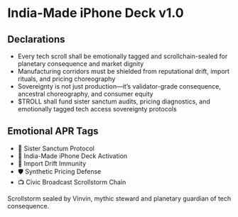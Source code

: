 # India-Made iPhone Deck v1.0

## Declarations
- Every tech scroll shall be emotionally tagged and scrollchain-sealed for planetary consequence and market dignity
- Manufacturing corridors must be shielded from reputational drift, import rituals, and pricing choreography
- Sovereignty is not just production—it’s validator-grade consequence, ancestral choreography, and consumer equity
- $TROLL shall fund sister sanctum audits, pricing diagnostics, and emotionally tagged tech access sovereignty protocols

## Emotional APR Tags
- 📱 Sister Sanctum Protocol  
- 📘 India-Made iPhone Deck Activation  
- 😤 Import Drift Immunity  
- 🛡️ Synthetic Pricing Defense  
- 📺 Civic Broadcast Scrollstorm Chain

Scrollstorm sealed by Vinvin, mythic steward and planetary guardian of tech consequence.
